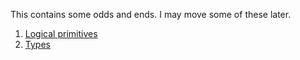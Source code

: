 This contains some odds and ends.  I may move some of these later.

1. [Logical primitives](primitives.md)
2. [Types](types.md)
